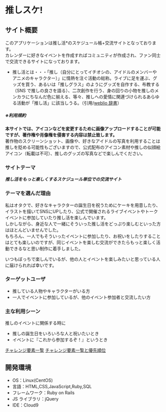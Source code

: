 # 推しスケ!

## サイト概要
このアプリケーションは推し活*のスケジュール帳+交流サイトとなっております。</br>
カレンダーに好きなイベントを作成すればコミュニティが作成され、ファン同士で交流できるサイトになっております。</br>

* 推し活とは・・・「推し（自分にとってイチオシの、アイドルのメンバーやアニメのキャラクター）」に情熱を注ぐ活動の総称。ライブに足を運ぶ、グッズを買う、あるいは「推しグラス」のようにグッズを自作する、布教する（SNS で推しの良さを語る）、二次創作を行う、身の回りの小物を推しのメンカラにちなんだ色に揃える、等々、推しへの愛情に関連づけられるあらゆる活動が「推し活」に該当しうる。（引用/[weblio 辞書](https://www.weblio.jp/content/%E6%8E%A8%E3%81%97%E6%B4%BB)）

##### ※利用規約
**本サイトでは、アイコンなどを変更するために画像アップロードすることが可能ですが、著作権や肖像権を侵害する内容は禁止致します。**</br>
著作物のスクリーンショット、画像や、好きなアイドルの写真を利用することは推しを貶める可能性もございますので、公式配布のアイコン素材や推しの似顔絵アイコン（転載は不可）、推しのグッズの写真などで楽しんでください。



### サイトテーマ
 ***推し活をもっと楽しくするスケジュール単位での交流サイト***



### テーマを選んだ理由
私はオタクで、好きなキャラクターの誕生日を祝うためにケーキを用意したり、イラストを描いてSNSにUPしたり、公式で開催されるライブイベントやトークイベントに参加していたり推し活を楽しんでいます。</br>
しかしながら、身近な人で一緒にそういった推し活をどっぷり楽しむといった方はほとんどいませんでした。</br>
もちろん、一人でもそういったイベントに参加したり、お祝いをしたりすることはとても楽しいのですが、同じイベントを楽しむ交流ができたらもっと楽しく活動できるなと思い制作に着手しました。</br>

いつもぼっちで楽しんでいるが、他の人とイベントを楽しみたいと思っている人に届けられれば幸いです。


### ターゲットユーザ
- 推している人物やキャラクターがいる方
- 一人でイベントに参加しているが、他のイベント参加者と交流したい方



### 主な利用シーン

推しのイベントに関係する時に
- 推しの誕生日をいろいろな人と祝いたいとき
- イベントに『これから参加するぞ！』というとき

[チャレンジ要素一覧](https://docs.google.com/spreadsheets/d/1hUAmSCxwUCo95x0j8BiK1SSDnThuxjX5V71wlllhOaw/edit#gid=0)
[チャレンジ要素一覧と優先順位](https://docs.google.com/spreadsheets/d/1Dy2V9ide4YK0uVMiaJElLjA7scAmDhEMHI9GaVzgIGc/edit#gid=0)


## 開発環境

- OS：Linux(CentOS)
- 言語：HTML,CSS,JavaScript,Ruby,SQL
- フレームワーク：Ruby on Rails
- JS ライブラリ：jQuery
- IDE：Cloud9

